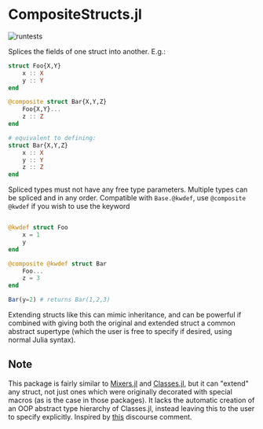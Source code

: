 
# CompositeStructs.jl

![runtests](https://github.com/marius311/CompositeStructs.jl/workflows/runtests/badge.svg)

Splices the fields of one struct into another. E.g.:


```julia
struct Foo{X,Y}
    x :: X
    y :: Y
end

@composite struct Bar{X,Y,Z}
    Foo{X,Y}...
    z :: Z
end

# equivalent to defining:
struct Bar{X,Y,Z}
    x :: X
    y :: Y
    z :: Z
end
```


Spliced types must not have any free type parameters. Multiple types
can be spliced and in any order. Compatible with `Base.@kwdef`, use `@composite @kwdef` if you wish to use the keyword 

```julia

@kwdef struct Foo
    x = 1
    y
end

@composite @kwdef struct Bar
    Foo...
    z = 3
end

Bar(y=2) # returns Bar(1,2,3)
```

Extending structs like this can mimic inheritance, and can be powerful if combined with giving both the original and extended struct a common abstract supertype (which the user is free to specify if desired, using normal Julia syntax).

## Note

This package is fairly similar to [Mixers.jl](https://github.com/rafaqz/Mixers.jl) and [Classes.jl](https://github.com/rjplevin/Classes.jl), but it can "extend" any struct, not just ones which were originally decorated with special macros (as is the case in those packages). It lacks the automatic creation of an OOP abstract type hierarchy of Classes.jl, instead leaving this to the user to specify explicitly. Inspired by [this](https://discourse.julialang.org/t/eval-scoping-in-macros-or-removing-eval-completely/54602/3?u=marius311) discourse comment.